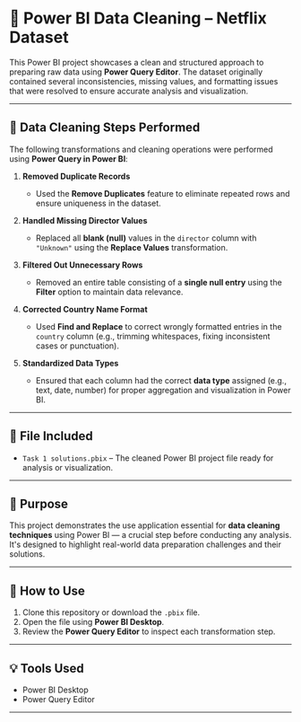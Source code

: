 # 🎯 Power BI Data Cleaning – Netflix Dataset

This Power BI project showcases a clean and structured approach to preparing raw data using **Power Query Editor**. The dataset originally contained several inconsistencies, missing values, and formatting issues that were resolved to ensure accurate analysis and visualization.

---

## 🧹 Data Cleaning Steps Performed

The following transformations and cleaning operations were performed using **Power Query in Power BI**:

1. **Removed Duplicate Records**  
   - Used the **Remove Duplicates** feature to eliminate repeated rows and ensure uniqueness in the dataset.

2. **Handled Missing Director Values**  
   - Replaced all **blank (null)** values in the `director` column with `"Unknown"` using the **Replace Values** transformation.

3. **Filtered Out Unnecessary Rows**  
   - Removed an entire table consisting of a **single null entry** using the **Filter** option to maintain data relevance.

4. **Corrected Country Name Format**  
   - Used **Find and Replace** to correct wrongly formatted entries in the `country` column (e.g., trimming whitespaces, fixing inconsistent cases or punctuation).

5. **Standardized Data Types**  
   - Ensured that each column had the correct **data type** assigned (e.g., text, date, number) for proper aggregation and visualization in Power BI.

---

## 📁 File Included

- `Task 1 solutions.pbix` – The cleaned Power BI project file ready for analysis or visualization.

---

## 🧠 Purpose

This project demonstrates the use application essential for **data cleaning techniques** using Power BI — a crucial step before conducting any analysis. It's designed to highlight real-world data preparation challenges and their solutions.

---

## 🚀 How to Use

1. Clone this repository or download the `.pbix` file.
2. Open the file using **Power BI Desktop**.
3. Review the **Power Query Editor** to inspect each transformation step.
---
## 💡 Tools Used

- Power BI Desktop
- Power Query Editor

---

